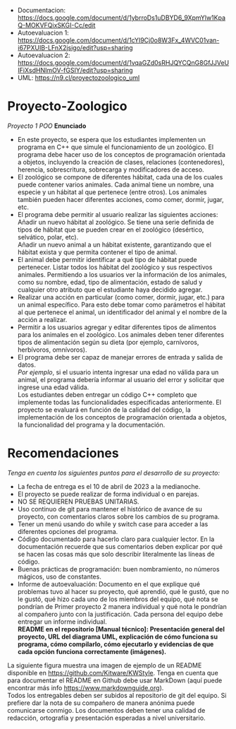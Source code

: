 
- Documentacion: https://docs.google.com/document/d/1ybrroDs1uDBYD6_9XpmYlw1KpaQ-MOKVFQixSKGI-Cc/edit
- Autoevaluacion 1: https://docs.google.com/document/d/1cYI9Cj0o8W3Fx_4WVC01van-i67PXUIB-LFnX2jsigo/edit?usp=sharing
- Autoevaluacion 2: https://docs.google.com/document/d/1vqaGZd0sRHJQYCQnG8GfJJVeUIFiXsdHNImOV-fGSIY/edit?usp=sharing
- UML: https://n9.cl/proyectozoologico_uml


# Proyecto-Zoologico
*Proyecto 1 POO</h1>*
**Enunciado</h1>**
* En este proyecto, se espera que los estudiantes implementen un programa en C++ que simule el funcionamiento de
un zoológico. El programa debe hacer uso de los conceptos de programación orientada a objetos, incluyendo la
creación de clases, relaciones (contenedores), herencia, sobrescritura, sobrecarga y modificadores de acceso.<br>
* El zoológico se compone de diferentes hábitat, cada una de los cuales puede contener varios animales. Cada animal
tiene un nombre, una especie y un hábitat al que pertenece (entre otros). Los animales también pueden hacer
diferentes acciones, como comer, dormir, jugar, etc.<br>
* El programa debe permitir al usuario realizar las siguientes acciones:</h2>
Añadir un nuevo hábitat al zoológico. Se tiene una serie definida de tipos de hábitat que se pueden crear en el
zoológico (desértico, selvático, polar, etc).<br>
Añadir un nuevo animal a un hábitat existente, garantizando que el hábitat exista y que permita contener el tipo de
animal.<br>
* El animal debe permitir identificar a qué tipo de hábitat puede pertenecer.
Listar todos los hábitat del zoológico y sus respectivos animales. Permitiendo a los usuarios ver la información de
los animales, como su nombre, edad, tipo de alimentación, estado de salud y cualquier otro atributo que el
estudiante haya decidido agregar.<br>
* Realizar una acción en particular (como comer, dormir, jugar, etc.) para un animal específico. Para esto debe
tomar como parámetros el hábitat al que pertenece el animal, un identificador del animal y el nombre de la acción
a realizar.<br>
* Permitir a los usuarios agregar y editar diferentes tipos de alimentos para los animales en el zoológico. Los
animales deben tener diferentes tipos de alimentación según su dieta (por ejemplo, carnívoros, herbívoros,
omnívoros).<br>
* El programa debe ser capaz de manejar errores de entrada y salida de datos.</h2><br>
*Por ejemplo*, si el usuario intenta
ingresar una edad no válida para un animal, el programa debería informar al usuario del error y solicitar que
ingrese una edad válida.<br>
Los estudiantes deben entregar un código C++ completo que implemente todas las funcionalidades especificadas
anteriormente. El proyecto se evaluará en función de la calidad del código, la implementación de los conceptos de
programación orientada a objetos, la funcionalidad del programa y la documentación.<br>
# **Recomendaciones**
*Tenga en cuenta los siguientes puntos para el desarrollo de su proyecto:*
* La fecha de entrega es el 10 de abril de 2023 a la medianoche.<br>
* El proyecto se puede realizar de forma individual o en parejas.<br>
* NO SE REQUIEREN PRUEBAS UNITARIAS.<br>
* Uso continuo de git para mantener el histórico de avance de su proyecto, con comentarios claros sobre los
cambios de su programa.<br>
* Tener un menú usando do while y switch case para acceder a las diferentes opciones del programa.<br>
* Código documentado para hacerlo claro para cualquier lector. En la documentación recuerde que sus comentarios
deben explicar por qué se hacen las cosas más que solo describir literalmente las líneas de código.<br>
* Buenas prácticas de programación: buen nombramiento, no números mágicos, uso de constantes.<br>
* Informe de autoevaluación: Documento en el que explique qué problemas tuvo al hacer su proyecto, qué
aprendió, qué le gustó, que no le gustó, qué hizo cada uno de los miembros del equipo, qué nota se pondrían de
Primer proyecto 2
manera individual y qué nota le pondrían al compañero junto con la justificación. Cada persona del equipo debe
entregar un informe individual.<br>
**README en el repositorio [Manual técnico]: Presentación general del proyecto, URL del diagrama UML,
explicación de cómo funciona su programa, cómo compilarlo, cómo ejecutarlo y evidencias de que cada opción
funciona correctamente (imágenes).<br>**

La siguiente figura muestra una imagen de ejemplo de un README
disponible en https://github.com/Kitware/KWStyle. Tenga en cuenta que para documentar el README en Github
debe usar MarkDown (aquí puede encontrar más info https://www.markdownguide.org).<br>
Todos los entregables deben ser subidos al repositorio de git del equipo. Si prefiere dar la nota de su compañero
de manera anónima puede comunicarse conmigo. Los documentos deben tener una calidad de redacción,
ortografía y presentación esperadas a nivel universitario.<br>
